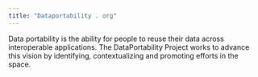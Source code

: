 ```yaml
---
title: "Dataportability . org"
---
```


Data portability is the ability for people to reuse their data across interoperable applications. The DataPortability Project works to advance this vision by identifying, contextualizing and promoting efforts in the space.

